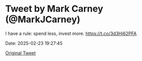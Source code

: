 # Tweet by Mark Carney (@MarkJCarney)

I have a rule: spend less, invest more. https://t.co/3d3Hi62PFA

Date: 2025-02-23 19:27:45

[Original Tweet](https://x.com/MarkJCarney/status/1893744577170886693)
